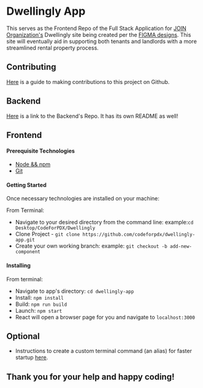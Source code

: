 # Dwellingly App

This serves as the Frontend Repo of the Full Stack Application for [JOIN Organization's](https://joinpdx.org/) Dwellingly site being created per the [FIGMA designs](https://drive.google.com/file/d/1YqboQogczYm1HkyRqEtVSzeQ61T9hWU2/view). This site will eventually aid in supporting both tenants and landlords with a more streamlined rental property process.

## Contributing

[Here](contributing.md) is a guide to making contributions to this project on Github.

## Backend

[Here](https://github.com/codeforpdx/dwellinglybackend) is a link to the Backend's Repo. It has its own README as well!

## Frontend

#### Prerequisite Technologies

- [Node && npm](https://nodejs.org/en/download/)
- [Git](https://gist.github.com/derhuerst/1b15ff4652a867391f03)


#### Getting Started

Once necessary technologies are installed on your machine:

From Terminal:

- Navigate to your desired directory from the command line:
    example:`cd Desktop/CodeForPDX/Dwellingly`
- Clone Project - `git clone https://github.com/codeforpdx/dwellingly-app.git`
- Create your own working branch:
    example: `git checkout -b add-new-component`


#### Installing

From terminal:
- Navigate to app's directory: `cd dwellingly-app`
- Install: `npm install`
- Build: `npm run build`
- Launch: `npm start`
- React will open a browser page for you and navigate to `localhost:3000`

## Optional

- Instructions to create a custom terminal command (an alias) for faster startup [here](addNewAlias.md).

## Thank you for your help and happy coding!